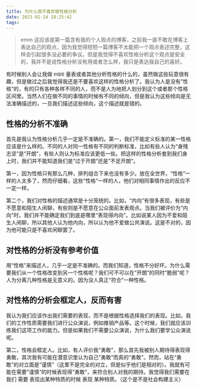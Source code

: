 ```yaml
---
title: 为什么我不喜欢做性格分析
date: 2021-02-24 18:25:42
tags:
---
```


> emm 这应该是第一篇含有我的个人观点的博客，之前我一直不敢在博客上表达自己的观点，因为我觉得短短一篇博客不太能把一个观点表述完整，这样会引起很多没必要的争议。但是我觉得不喜欢性格分析这个观点是安全的，我并不是说性格分析没有用或者怎么样，我只是表达我自己的喜好。

有时候别人会让我做 mbti 量表或者其他分析性格的什么的，虽然做这些玩意很有趣，但是做过之后我觉得我还是不要喜欢这样的性格分析了。我认为人是没有”性格“的，有的只有各种各样不同的人，而不是人为地把人划分到这个或者那个性格区间里。当然人们在做不同的事情的时候有不同的倾向，但是我认为这些倾向是无法准确描述的，一旦我们描述这些倾向，这个描述就是错的。



## 性格的分析不准确

首先是我认为性格分析几乎一定是不准确的。第一，我们不能定义标准的某一性格应该是什么样的。不同的人对同一性格有不同的判断标准，比如有些人认为“身残志坚”是“开朗”，有些人则认为标准应该更低一些。把这样的性格分析套到我们身上时，我们并不能知道我们是“过于开朗“还是”不足开朗“。

第一，因为性格只有那么几种，排列组合下来也没有多少。放在全世界，“性格”一样的人太多了，然而仔细看，这些“性格”一样的人，他们对相同事情作出的反应不一定一样。

第二个，我们对性格的描述通常是十分笼统的。比如，“内向”有很多表现，有些是不愿意和陌生人闲聊，有些则是不愿意在公众面前发表观点。当我们被评价为“内向”时，我们并不能确定我们到底是哪里“表现得内向”。比如说某人因为不爱和陌生人闲聊，所以其他人认为他内向，所以认为他不爱做公共演说。这是不对的，因为他可能只是不喜欢闲聊罢了。



## 对性格的分析没有参考价值

用“性格”来描述人，几乎一定是不准确的。而我们知道，性格不分好坏。为什么需要我们从一个性格改变到另一个性格呢？我们可不可以在”开朗”的同时“脆弱”呢？人为分离几种性格是无意义的。因为没人真正“符合”一种性格。



## 对性格的分析会框定人，反而有害

我认为我们应该作出我们需要的表现，而不是根据性格选择我们的表现。比如，我们的工作性质需要我们进行公众演说，例如推销产品等。这个时候，我们就应该训练我们这项工作的能力。但是如果我们不需要公众演说，为什么我们要学公众演说呢。



第二，性格会框定人。比如，有人评价我“勇敢”，那么首先我被别人期待得表现得勇敢，其次我有可能在潜意识里认为自己“勇敢”而真的“勇敢”。然而，站在“勇敢”的对立面是“谨慎”（这里不是完全的对立，但是似乎他们是相对的）。我就有可能在需要”谨慎“的时候表现得”勇敢“，来符合别人对我的期待。我觉得我们需要在我们 需要 表现出某种特质的时候 表现 某种特质。（这个是不是社会构建主义）

